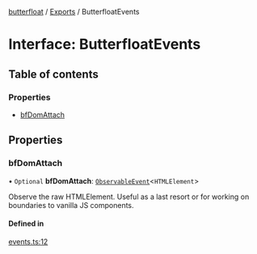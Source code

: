 [butterfloat](../README.md) / [Exports](../modules.md) / ButterfloatEvents

# Interface: ButterfloatEvents

## Table of contents

### Properties

- [bfDomAttach](ButterfloatEvents.md#bfdomattach)

## Properties

### bfDomAttach

• `Optional` **bfDomAttach**: [`ObservableEvent`](../modules.md#observableevent)\<`HTMLElement`\>

Observe the raw HTMLElement. Useful as a last resort or for working on
boundaries to vanilla JS components.

#### Defined in

[events.ts:12](https://github.com/WorldMaker/butterfloat/blob/eeb3fc2/events.ts#L12)
